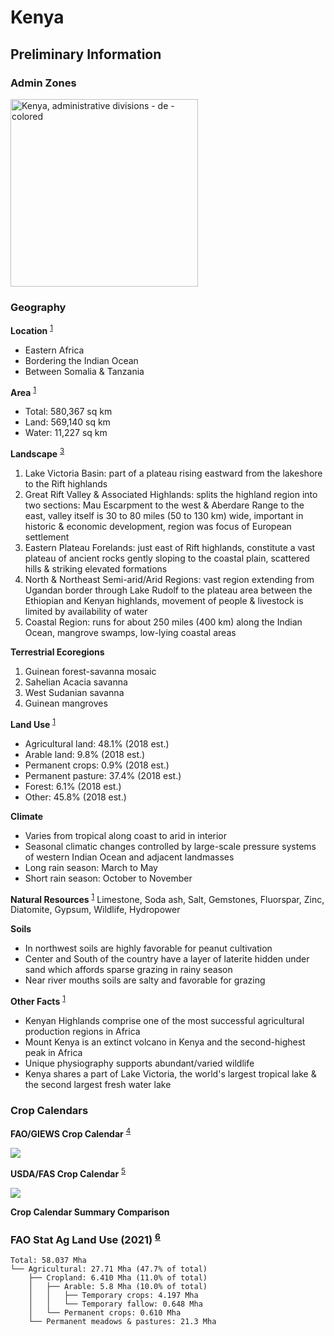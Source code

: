 # Kenya

## Preliminary Information
<!-- References -->
[1]: https://www.cia.gov/the-world-factbook/countries/kenya/#geography
[2]: https://www.ncbi.nlm.nih.gov/pmc/articles/PMC5451287/
[3]: https://www.britannica.com/place/Kenya#ref37522
[4]: https://www.fao.org/giews/countrybrief/country.jsp?code=KEN
[5]: https://ipad.fas.usda.gov/countrysummary/default.aspx?id=KE
[6]: https://www.fao.org/faostat/en/#data/RL


### Admin Zones
<a title="TUBS, CC BY-SA 3.0 &lt;https://creativecommons.org/licenses/by-sa/3.0&gt;, via Wikimedia Commons" href="https://commons.wikimedia.org/wiki/File:Kenya,_administrative_divisions_-_de_-_colored.svg"><img width="300" alt="Kenya, administrative divisions - de - colored" src="https://upload.wikimedia.org/wikipedia/commons/thumb/5/54/Kenya%2C_administrative_divisions_-_de_-_colored.svg/512px-Kenya%2C_administrative_divisions_-_de_-_colored.svg.png"></a>

### Geography
**Location** <sup>[1]</sup>
- Eastern Africa
- Bordering the Indian Ocean
- Between Somalia & Tanzania

**Area** <sup>[1]</sup>
- Total: 580,367 sq km
- Land: 569,140 sq km
- Water: 11,227 sq km

**Landscape** <sup>[3]</sup>
1. Lake Victoria Basin: part of a plateau rising eastward from the lakeshore to the Rift highlands
2. Great Rift Valley & Associated Highlands: splits the highland region into two sections: Mau Escarpment to the west & Aberdare Range to the east, valley itself is 30 to 80 miles (50 to 130 km) wide, important in historic & economic development, region was focus of European settlement
3. Eastern Plateau Forelands: just east of Rift highlands, constitute a vast plateau of ancient rocks gently sloping to the coastal plain, scattered hills & striking elevated formations
4. North & Northeast Semi-arid/Arid Regions: vast region extending from Ugandan border through Lake Rudolf to the plateau area between the Ethiopian and Kenyan highlands, movement of people & livestock is limited by availability of water
5. Coastal Region: runs for about 250 miles (400 km) along the Indian Ocean, mangrove swamps, low-lying coastal areas

**Terrestrial Ecoregions**
1. Guinean forest-savanna mosaic
2. Sahelian Acacia savanna
3. West Sudanian savanna
4. Guinean mangroves

**Land Use** <sup>[1]</sup>
- Agricultural land: 48.1% (2018 est.)
- Arable land: 9.8% (2018 est.)
- Permanent crops: 0.9% (2018 est.)
- Permanent pasture: 37.4% (2018 est.)
- Forest: 6.1% (2018 est.)
- Other: 45.8% (2018 est.)

**Climate**
- Varies from tropical along coast to arid in interior
- Seasonal climatic changes controlled by large-scale pressure systems of western Indian Ocean and adjacent landmasses
- Long rain season: March to May
- Short rain season: October to November

**Natural Resources** <sup>[1]</sup>
Limestone, Soda ash, Salt, Gemstones, Fluorspar, Zinc, Diatomite, Gypsum, Wildlife, Hydropower

**Soils**
- In northwest soils are highly favorable for peanut cultivation
- Center and South of the country have a layer of laterite hidden under sand which affords sparse grazing in rainy season
- Near river mouths soils are salty and favorable for grazing

**Other Facts** <sup>[1]</sup>
- Kenyan Highlands comprise one of the most successful agricultural production regions in Africa
- Mount Kenya is an extinct volcano in Kenya and the second-highest peak in Africa
- Unique physiography supports abundant/varied wildlife
- Kenya shares a part of Lake Victoria, the world's largest tropical lake & the second largest fresh water lake

### Crop Calendars

**FAO/GIEWS Crop Calendar** <sup>[4]</sup>

<img src="https://www.fao.org/giews/countrybrief/country/KEN/graphics/1_2023-06-12.jpg" />


**USDA/FAS Crop Calendar** <sup>[5]</sup>

<img src="https://ipad.fas.usda.gov/countrysummary/images/KE/cropcalendar/eafrica_ke_calendar.png" />

**Crop Calendar Summary Comparison**
<!-- - Both crop calendars include: groundnut, maize, millet, sorghum, and rice.
- The USDA FAS crop calendar also includes cotton.
- Both crop calendars show a sowing/planting period from June to August
- Both crop calendars show a harvest period from September to February -->

### FAO Stat Ag Land Use (2021) <sup>[6]</sup>
```
Total: 58.037 Mha
└── Agricultural: 27.71 Mha (47.7% of total)
    ├── Cropland: 6.410 Mha (11.0% of total)
    │   ├── Arable: 5.8 Mha (10.0% of total)
    │   │   ├── Temporary crops: 4.197 Mha
    │   │   └── Temporary fallow: 0.648 Mha
    │   └── Permanent crops: 0.610 Mha
    └── Permanent meadows & pastures: 21.3 Mha
```

